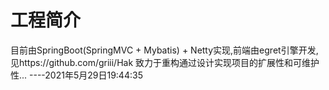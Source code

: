 # 工程简介
目前由SpringBoot(SpringMVC + Mybatis) + Netty实现,前端由egret引擎开发,见https://github.com/griii/Hak
致力于重构通过设计实现项目的扩展性和可维护性...
----2021年5月29日19:44:35

